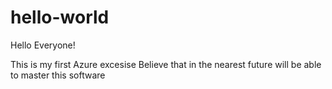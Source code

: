# hello-world

Hello Everyone!

This is my first Azure excesise
Believe that in the nearest future will be able to master this software
